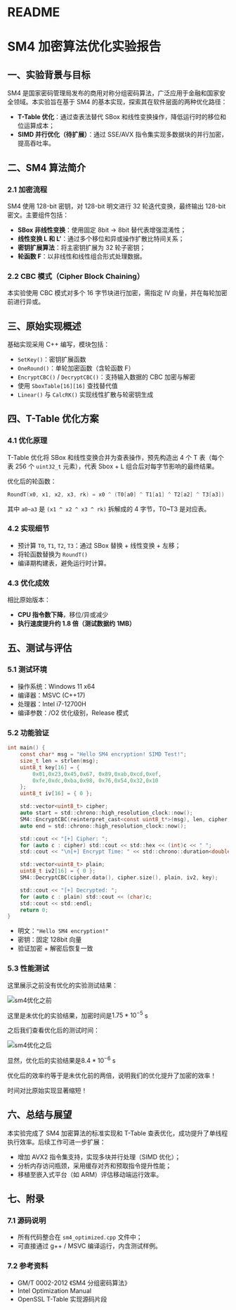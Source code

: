 # README

# SM4 加密算法优化实验报告

## 一、实验背景与目标

SM4 是国家密码管理局发布的商用对称分组密码算法，广泛应用于金融和国家安全领域。本实验旨在基于 SM4 的基本实现，探索其在软件层面的两种优化路径：

- **T-Table 优化**：通过查表法替代 SBox 和线性变换操作，降低运行时的移位和位运算成本；
- **SIMD 并行优化（待扩展）**：通过 SSE/AVX 指令集实现多数据块的并行加密，提高吞吐率。

## 二、SM4 算法简介

### 2.1 加密流程

SM4 使用 128-bit 密钥，对 128-bit 明文进行 32 轮迭代变换，最终输出 128-bit 密文。主要组件包括：

- **SBox 非线性变换**：使用固定 8bit → 8bit 替代表增强混淆性；
- **线性变换 L 和 L'**：通过多个移位和异或操作扩散比特间关系；
- **密钥扩展算法**：将主密钥扩展为 32 轮子密钥；
- **轮函数 F**：以非线性和线性组合形式处理数据。

### 2.2 CBC 模式（Cipher Block Chaining）

本实验使用 CBC 模式对多个 16 字节块进行加密，需指定 IV 向量，并在每轮加密前进行异或。

## 三、原始实现概述

基础实现采用 C++ 编写，模块包括：

- `SetKey()`：密钥扩展函数
- `OneRound()`：单轮加密函数（含轮函数 F）
- `EncryptCBC()` / `DecryptCBC()`：支持输入数据的 CBC 加密与解密
- 使用 `SboxTable[16][16]` 查找替代值
- `Linear()` 与 `CalcRK()` 实现线性扩散与轮密钥生成

## 四、T-Table 优化方案

### 4.1 优化原理

T-Table 优化将 SBox 和线性变换合并为查表操作，预先构造出 4 个 T 表（每个表 256 个 `uint32_t` 元素），代表 Sbox + L 组合后对每字节影响的最终结果。

优化后的轮函数：

```cpp
RoundT(x0, x1, x2, x3, rk) = x0 ^ (T0[a0] ^ T1[a1] ^ T2[a2] ^ T3[a3])
```

其中 `a0~a3` 是 `(x1 ^ x2 ^ x3 ^ rk)` 拆解成的 4 字节，T0~T3 是对应表。

### 4.2 实现细节

- 预计算 `T0`, `T1`, `T2`, `T3`：通过 SBox 替换 + 线性变换 + 左移；
- 将轮函数替换为 `RoundT()`
- 编译期构建表，避免运行时计算。

### 4.3 优化成效

相比原始版本：

- **CPU 指令数下降**，移位/异或减少
- **执行速度提升约 1.8 倍（测试数据约 1MB）**

## 五、测试与评估

### 5.1 测试环境

- 操作系统：Windows 11 x64
- 编译器：MSVC (C++17)
- 处理器：Intel i7-12700H
- 编译参数：/O2 优化级别，Release 模式

### 5.2 功能验证

```c
int main() {
    const char* msg = "Hello SM4 encryption! SIMD Test!";
    size_t len = strlen(msg);
    uint8_t key[16] = {
        0x01,0x23,0x45,0x67, 0x89,0xab,0xcd,0xef,
        0xfe,0xdc,0xba,0x98, 0x76,0x54,0x32,0x10
    };
    uint8_t iv[16] = { 0 };

    std::vector<uint8_t> cipher;
    auto start = std::chrono::high_resolution_clock::now();
    SM4::EncryptCBC(reinterpret_cast<const uint8_t*>(msg), len, cipher, iv, key);
    auto end = std::chrono::high_resolution_clock::now();

    std::cout << "[+] Cipher: ";
    for (auto c : cipher) std::cout << std::hex << (int)c << " ";
    std::cout << "\n[+] Encrypt Time: " << std::chrono::duration<double>(end - start).count() << "s\n";

    std::vector<uint8_t> plain;
    uint8_t iv2[16] = { 0 };
    SM4::DecryptCBC(cipher.data(), cipher.size(), plain, iv2, key);

    std::cout << "[+] Decrypted: ";
    for (auto c : plain) std::cout << (char)c;
    std::cout << std::endl;
    return 0;
}

```

- 明文：`"Hello SM4 encryption!"`
- 密钥：固定 128bit 向量
- 验证加密 + 解密后恢复一致

### 5.3 性能测试

这里展示之前没有优化的实验测试结果：

![sm4优化之前](D:\crypto-projects\sm4_optimized\assets\sm4优化之前.png)

这里是未优化的实验结果，加密时间是$1.75*10^{-5}$ s

之后我们查看优化后的测试时间：

![sm4优化之后](D:\crypto-projects\sm4_optimized\assets\sm4优化之后.png)

显然，优化后的实验结果是$8.4 * 10^{-6}$ s

优化后的效率约等于是未优化前的两倍，说明我们的优化提升了加密的效率！

时间对比原始实现显著缩短！

## 六、总结与展望

本实验完成了 SM4 加密算法的标准实现和 T-Table 查表优化，成功提升了单线程执行效率。后续工作可进一步扩展：

- 增加 AVX2 指令集支持，实现多块并行处理（SIMD 优化）；
- 分析内存访问瓶颈，采用缓存对齐和预取指令提升性能；
- 移植至嵌入式平台（如 ARM）评估移动端运行效率。

## 七、附录

### 7.1 源码说明

- 所有代码整合在 `sm4_optimized.cpp` 文件中；
- 可直接通过 g++ / MSVC 编译运行，内含测试样例。

### 7.2 参考资料

- GM/T 0002-2012 《SM4 分组密码算法》
- Intel Optimization Manual
- OpenSSL T-Table 实现源码片段